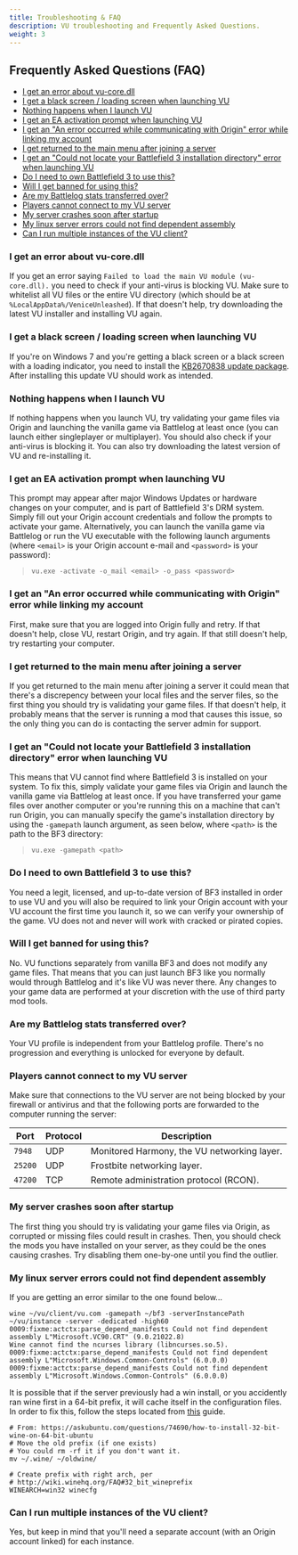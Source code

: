 ```yaml
---
title: Troubleshooting & FAQ
description: VU troubleshooting and Frequently Asked Questions.
weight: 3
---
```


<!-- omit in toc -->
## Frequently Asked Questions (FAQ)

- [I get an error about vu-core.dll](#i-get-an-error-about-vu-coredll)
- [I get a black screen / loading screen when launching VU](#i-get-a-black-screen--loading-screen-when-launching-vu)
- [Nothing happens when I launch VU](#nothing-happens-when-i-launch-vu)
- [I get an EA activation prompt when launching VU](#i-get-an-ea-activation-prompt-when-launching-vu)
- [I get an "An error occurred while communicating with Origin" error while linking my account](#i-get-an-an-error-occurred-while-communicating-with-origin-error-while-linking-my-account)
- [I get returned to the main menu after joining a server](#i-get-returned-to-the-main-menu-after-joining-a-server)
- [I get an "Could not locate your Battlefield 3 installation directory" error when launching VU](#i-get-an-could-not-locate-your-battlefield-3-installation-directory-error-when-launching-vu)
- [Do I need to own Battlefield 3 to use this?](#do-i-need-to-own-battlefield-3-to-use-this)
- [Will I get banned for using this?](#will-i-get-banned-for-using-this)
- [Are my Battlelog stats transferred over?](#are-my-battlelog-stats-transferred-over)
- [Players cannot connect to my VU server](#players-cannot-connect-to-my-vu-server)
- [My server crashes soon after startup](#my-server-crashes-soon-after-startup)
- [My linux server errors could not find dependent assembly](#my-linux-server-errors-could-not-find-dependent-assembly)
- [Can I run multiple instances of the VU client?](#can-i-run-multiple-instances-of-the-vu-client)

### I get an error about vu-core.dll

If you get an error saying `Failed to load the main VU module (vu-core.dll).` you need to check if your anti-virus is blocking VU. Make sure to whitelist all VU files or the entire VU directory (which should be at `%LocalAppData%/VeniceUnleashed`). If that doesn't help, try downloading the latest VU installer and installing VU again.

### I get a black screen / loading screen when launching VU

If you're on Windows 7 and you're getting a black screen or a black screen with a loading indicator, you need to install the [KB2670838 update package](https://support.microsoft.com/en-gb/help/2670838/platform-update-for-windows-7-sp1-and-windows-server-2008-r2-sp1). After installing this update VU should work as intended.

### Nothing happens when I launch VU

If nothing happens when you launch VU, try validating your game files via Origin and launching the vanilla game via Battlelog at least once (you can launch either singleplayer or multiplayer). You should also check if your anti-virus is blocking it. You can also try downloading the latest version of VU and re-installing it.

### I get an EA activation prompt when launching VU

This prompt may appear after major Windows Updates or hardware changes on your computer, and is part of Battlefield 3's DRM system. Simply fill out your Origin account credentials and follow the prompts to activate your game. Alternatively, you can launch the vanilla game via Battlelog or run the VU executable with the following launch arguments (where `<email>` is your Origin account e-mail and `<password>` is your password):

> `vu.exe -activate -o_mail <email> -o_pass <password>`

### I get an "An error occurred while communicating with Origin" error while linking my account

First, make sure that you are logged into Origin fully and retry. If that doesn't help, close VU, restart Origin, and try again. If that still doesn't help, try restarting your computer.

### I get returned to the main menu after joining a server

If you get returned to the main menu after joining a server it could mean that there's a discrepency between your local files and the server files, so the first thing you should try is validating your game files. If that doesn't help, it probably means that the server is running a mod that causes this issue, so the only thing you can do is contacting the server admin for support.

### I get an "Could not locate your Battlefield 3 installation directory" error when launching VU

This means that VU cannot find where Battlefield 3 is installed on your system. To fix this, simply validate your game files via Origin and launch the vanilla game via Battlelog at least once. If you have transferred your game files over another computer or you're running this on a machine that can't run Origin, you can manually specify the game's installation directory by using the `-gamepath` launch argument, as seen below, where `<path>` is the path to the BF3 directory:

> `vu.exe -gamepath <path>`

### Do I need to own Battlefield 3 to use this?

You need a legit, licensed, and up-to-date version of BF3 installed in order to use VU and you will also be required to link your Origin account with your VU account the first time you launch it, so we can verify your ownership of the game. VU does not and never will work with cracked or pirated copies.

### Will I get banned for using this?

No. VU functions separately from vanilla BF3 and does not modify any game files. That means that you can just launch BF3 like you normally would through Battlelog and it's like VU was never there. Any changes to your game data are performed at your discretion with the use of third party mod tools. 

### Are my Battlelog stats transferred over?

Your VU profile is independent from your Battlelog profile. There's no progression and everything is unlocked for everyone by default.

### Players cannot connect to my VU server

Make sure that connections to the VU server are not being blocked by your firewall or antivirus and that the following ports are forwarded to the computer running the server:


| Port | Protocol | Description |
| ---- | -------- | ----------- |
| `7948` | UDP | Monitored Harmony, the VU networking layer. |
| `25200` | UDP | Frostbite networking layer. |
| `47200` | TCP | Remote administration protocol (RCON). |

### My server crashes soon after startup

The first thing you should try is validating your game files via Origin, as corrupted or missing files could result in crashes. Then, you should check the mods you have installed on your server, as they could be the ones causing crashes. Try disabling them one-by-one until you find the outlier. 

### My linux server errors could not find dependent assembly

If you are getting an error similar to the one found below...

```
wine ~/vu/client/vu.com -gamepath ~/bf3 -serverInstancePath ~/vu/instance -server -dedicated -high60
0009:fixme:actctx:parse_depend_manifests Could not find dependent assembly L"Microsoft.VC90.CRT" (9.0.21022.8)
Wine cannot find the ncurses library (libncurses.so.5).
0009:fixme:actctx:parse_depend_manifests Could not find dependent assembly L"Microsoft.Windows.Common-Controls" (6.0.0.0)
0009:fixme:actctx:parse_depend_manifests Could not find dependent assembly L"Microsoft.Windows.Common-Controls" (6.0.0.0)
```

It is possible that if the server previously had a win install, or you accidently ran wine first in a 64-bit prefix, it will cache itself in the configuration files. In order to fix this, follow the steps located from [this]() guide.

```
# From: https://askubuntu.com/questions/74690/how-to-install-32-bit-wine-on-64-bit-ubuntu
# Move the old prefix (if one exists)
# You could rm -rf it if you don't want it.
mv ~/.wine/ ~/oldwine/

# Create prefix with right arch, per
# http://wiki.winehq.org/FAQ#32_bit_wineprefix
WINEARCH=win32 winecfg
```

### Can I run multiple instances of the VU client?

Yes, but keep in mind that you'll need a separate account (with an Origin account linked) for each instance. 
